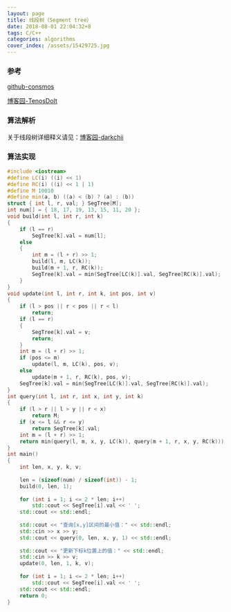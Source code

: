 ```yaml
---
layout: page
title: 线段树（Segment tree）
date: 2018-08-01 22:04:32+8
tags: C/C++
categories: algorithms
cover_index: /assets/15429725.jpg
---
```


### 参考

[github-consmos](https://github.com/darkchii/cosmos/blob/master/code/data_structures/src/tree/segment_tree/segment_Tree_rmq.adb)

[博客园-TenosDoIt](http://www.cnblogs.com/TenosDoIt/p/3453089.html)

### 算法解析

关于线段树详细释义请见：[博客园-darkchii](https://www.cnblogs.com/darkchii/p/9402760.html)

### 算法实现

```cpp
#include <iostream>
#define LC(i) ((i) << 1)
#define RC(i) ((i) << 1 | 1)
#define M 10010
#define min(a, b) ((a) < (b) ? (a) : (b))
struct { int l, r, val; } SegTree[M];
int num[] = { 18, 17, 19, 13, 15, 11, 20 };
void build(int l, int r, int k)
{
    if (l == r)
        SegTree[k].val = num[l];
    else
    {
        int m = (l + r) >> 1;
        build(l, m, LC(k));
        build(m + 1, r, RC(k));
        SegTree[k].val = min(SegTree[LC(k)].val, SegTree[RC(k)].val);
    }
}
void update(int l, int r, int k, int pos, int v)
{
    if (l > pos || r < pos || r < l)
        return;
    if (l == r)
    {
        SegTree[k].val = v;
        return;
    }
    int m = (l + r) >> 1;
    if (pos <= m)
        update(l, m, LC(k), pos, v);
    else
        update(m + 1, r, RC(k), pos, v);
    SegTree[k].val = min(SegTree[LC(k)].val, SegTree[RC(k)].val);
}
int query(int l, int r, int x, int y, int k)
{
    if (l > r || l > y || r < x)
        return M;
    if (x <= l && r <= y)
        return SegTree[k].val;
    int m = (l + r) >> 1;
    return min(query(l, m, x, y, LC(k)), query(m + 1, r, x, y, RC(k)));
}
int main()
{
    int len, x, y, k, v;
 
    len = (sizeof(num) / sizeof(int)) - 1;
    build(0, len, 1);
 
    for (int i = 1; i <= 2 * len; i++)
        std::cout << SegTree[i].val << ' ';
    std::cout << std::endl;
 
    std::cout << "查询[x,y]区间的最小值：" << std::endl;
    std::cin >> x >> y;
    std::cout << query(0, len, x, y, 1) << std::endl;
 
    std::cout << "更新下标k位置上的值：" << std::endl;
    std::cin >> k >> v;
    update(0, len, 1, k, v);
 
    for (int i = 1; i <= 2 * len; i++)
        std::cout << SegTree[i].val << ' ';
    std::cout << std::endl;
    return 0;
}
```